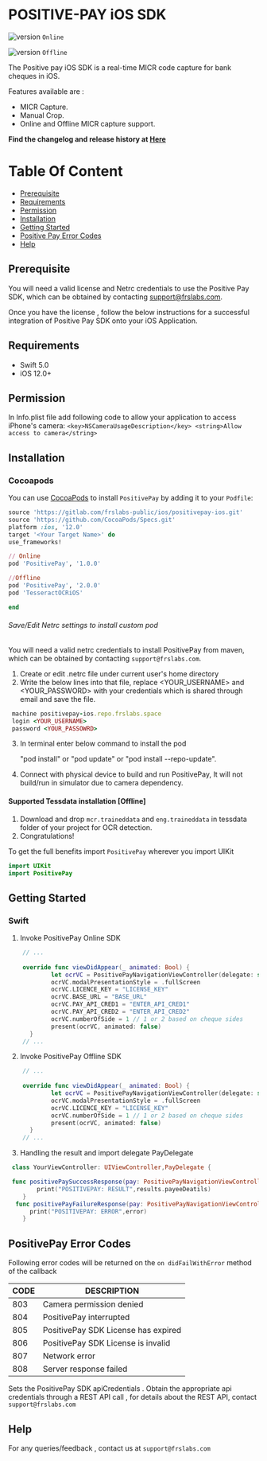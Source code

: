 # POSITIVE-PAY iOS SDK
![version](https://img.shields.io/badge/version-v1.0.0-blue) ```Online```

![version](https://img.shields.io/badge/version-v2.0.0-blue) ```Offline```


The Positive pay iOS SDK is a real-time MICR code capture for bank cheques in iOS.

Features available are :
- MICR Capture.
- Manual Crop.
- Online and Offline MICR capture support.

**Find the changelog and release history at [Here](CHANGELOG.md)**

# Table Of Content

- [Prerequisite](#prerequisite)
- [Requirements](#requirements)
- [Permission](#permission)
- [Installation](#installation)
- [Getting Started](#getting-started)
- [Positive Pay Error Codes](#positivepay-error-codes)
- [Help](#help)

## Prerequisite

You will need a valid license and Netrc credentials to use the Positive Pay SDK, which can be obtained by contacting support@frslabs.com. 

Once you have the license , follow the below instructions for a successful integration of Positive Pay SDK onto your iOS Application.

## Requirements

- Swift 5.0
- iOS 12.0+

## Permission

In Info.plist file add following code to allow your application to access iPhone's camera:
``<key>NSCameraUsageDescription</key>
<string>Allow access to camera</string>``

## Installation

### Cocoapods


You can use [CocoaPods](http://cocoapods.org/) to install `PositivePay` by adding it to your `Podfile`:

```ruby
source 'https://gitlab.com/frslabs-public/ios/positivepay-ios.git'
source 'https://github.com/CocoaPods/Specs.git'
platform :ios, '12.0'
target '<Your Target Name>' do
use_frameworks!

// Online
pod 'PositivePay', '1.0.0' 

//Offline
pod 'PositivePay', '2.0.0' 
pod 'TesseractOCRiOS'

end
```

###### Save/Edit Netrc settings to install custom pod

You will need a valid netrc credentials to install PositivePay from maven, which can be obtained by contacting `support@frslabs.com`. 

1. Create or edit .netrc file under current user's home directory
2. Write the below lines into that file, replace <YOUR_USERNAME> and <YOUR_PASSWORD> with your credentials which is shared through email and save the file.
```ruby
 machine positivepay-ios.repo.frslabs.space
 login <YOUR_USERNAME>
 password <YOUR_PASSOWRD>
```
3. In terminal enter below command to install the pod

   "pod install" or "pod update" or "pod install --repo-update".

4. Connect with physical device to build and run PositivePay, It will not build/run in simulator due to camera dependency.

#### Supported Tessdata installation [Offline]
1. Download and drop ```mcr.traineddata``` and ```eng.traineddata``` in tessdata folder of your project for OCR detection.
2. Congratulations! 

To get the full benefits import `PositivePay` wherever you import UIKit

``` swift
import UIKit
import PositivePay
```

## Getting Started

### Swift

1. Invoke PositivePay Online SDK

```swift
    // ...
    
    override func viewDidAppear(_ animated: Bool) {
            let ocrVC = PositivePayNavigationViewController(delegate: self)
            ocrVC.modalPresentationStyle = .fullScreen
            ocrVC.LICENCE_KEY = "LICENSE_KEY"
            ocrVC.BASE_URL = "BASE_URL"
            ocrVC.PAY_API_CRED1 = "ENTER_API_CRED1"
            ocrVC.PAY_API_CRED2 = "ENTER_API_CRED2"
            ocrVC.numberOfSide = 1 // 1 or 2 based on cheque sides
            present(ocrVC, animated: false)
      }
    // ...    
```
2. Invoke PositivePay Offline SDK

```swift
    // ...
    
    override func viewDidAppear(_ animated: Bool) {
            let ocrVC = PositivePayNavigationViewController(delegate: self)
            ocrVC.modalPresentationStyle = .fullScreen
            ocrVC.LICENCE_KEY = "LICENSE_KEY"
            ocrVC.numberOfSide = 1 // 1 or 2 based on cheque sides
            present(ocrVC, animated: false)
      }
    // ...    
```

3. Handling the result and import delegate PayDelegate

```swift
 class YourViewController: UIViewController,PayDelegate {

 func positivePaySuccessResponse(pay: PositivePayNavigationViewController, didFinishOcrWithResult results: PositivePayResults) {
        print("POSITIVEPAY: RESULT",results.payeeDeatils)  
    }
  func positivePayFailureResponse(pay: PositivePayNavigationViewController, didFailWithError error: String) {
      print("POSITIVEPAY: ERROR",error)
    }
```
  
 ## PositivePay Error Codes

   Following error codes will be returned on the `on didFailWithError` method of the callback

   | CODE | DESCRIPTION                  |
   | ---- | ---------------------------- |
   | 803  | Camera permission denied    |
   | 804  | PositivePay interrupted            |
   | 805  | PositivePay SDK License has expired             |
   | 806  | PositivePay SDK License is invalid             |
   | 807  | Network error               |
   | 808  | Server response failed                  |
   


   Sets the PositivePay SDK apiCredentials . Obtain the appropriate api credentials through a REST API call , for details about     the REST API, contact `support@frslabs.com`


   ## Help
   For any queries/feedback , contact us at `support@frslabs.com` 
